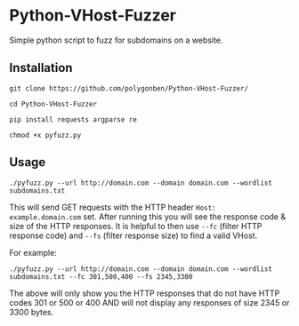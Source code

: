 # Python-VHost-Fuzzer
Simple python script to fuzz for subdomains on a website.

## Installation

`git clone https://github.com/polygonben/Python-VHost-Fuzzer/` 

`cd Python-VHost-Fuzzer`

`pip install requests argparse re`

`chmod +x pyfuzz.py` 

## Usage

`./pyfuzz.py --url http://domain.com --domain domain.com --wordlist subdomains.txt`

This will send GET requests with the HTTP header `Host: example.domain.com` set. After running this you will see the response code & size of the HTTP responses. 
It is helpful to then use `--fc` (filter HTTP response code) and `--fs` (filter response size) to find a valid VHost.

For example:

`./pyfuzz.py --url http://domain.com --domain domain.com --wordlist subdomains.txt --fc 301,500,400 --fs 2345,3300`

The above will only show you the HTTP responses that do not have HTTP codes 301 or 500 or 400 AND will not display any responses of size 2345 or 3300 bytes.

